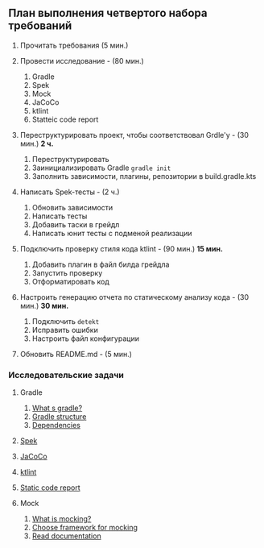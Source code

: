 ## План выполнения четвертого набора требований

1. Прочитать требования (5 мин.)

2. Провести исследование - (80 мин.) 
    1. Gradle
    2. Spek
    3. Mock
    3. JaCoCo
    4. ktlint
    5. Statteic code report

3. Переструктурировать проект, чтобы соответствовал Grdle'у - (30 мин.) **2 ч.**
    1. Переструктурировать
    2. Заинициализировать Gradle `gradle init`
    3. Заполнить зависимости, плагины, репозитории в build.gradle.kts

4. Написать Spek-тесты - (2 ч.)
    1. Обновить зависимости
    2. Написать тесты
    3. Добавить таски в грейдл
    4. Написать юнит тесты с подменой реализации

5. Подключить проверку стиля кода ktlint - (90 мин.) **15 мин.**
    1. Добавить плагин в файл билда грейдла
    2. Запустить проверку
    3. Отформатировать код

6. Настроить генерацию отчета по статическому анализу кода - (30 мин.) **30 мин.**
    1. Подключить `detekt`
    2. Исправить ошибки
    3. Настроить файл конфигурации

7. Обновить README.md - (5 мин.)

### Исследовательские задачи

1. Gradle
    1. [What s gradle?](https://docs.gradle.org/current/userguide/what_is_gradle.html)
    2. [Gradle structure](https://docs.gradle.org/current/userguide/organizing_gradle_projects.html)
    3. [Dependencies](https://docs.gradle.org/current/userguide/viewing_debugging_dependencies.html)

2. [Spek](https://www.spekframework.org/)

3. [JaCoCo](https://www.jacoco.org/jacoco/trunk/doc/)

4. [ktlint](https://github.com/pinterest/ktlint)

5. [Static code report](https://arturbosch.github.io/detekt/)

6. Mock
    1. [What is mocking?](https://medium.com/@piraveenaparalogarajah/what-is-mocking-in-testing-d4b0f2dbe20a)
    2. [Choose framework for mocking](https://medium.com/@prashantspol/mockk-better-to-way-to-mock-in-kotlin-than-mockito-1b659c5232ec)
    3. [Read documentation](https://github.com/mockk/mockk)